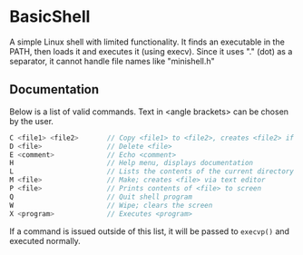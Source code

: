 # BasicShell
 A simple Linux shell with limited functionality.
 It finds an executable in the PATH, then loads
 it  and executes it (using execv). Since it uses
 "." (dot) as a separator, it cannot handle file
 names like "minishell.h"

## Documentation
Below is a list of valid commands. Text in \<angle
brackets> can be chosen by the user.
```rust
C <file1> <file2>       // Copy <file1> to <file2>, creates <file2> if needed
D <file>                // Delete <file>
E <comment>             // Echo <comment>
H                       // Help menu, displays documentation
L                       // Lists the contents of the current directory
M <file>                // Make; creates <file> via text editor
P <file>                // Prints contents of <file> to screen
Q                       // Quit shell program
W                       // Wipe; clears the screen
X <program>             // Executes <program>
```
If a command is issued outside of this list, it
will be passed to `execvp()` and executed normally.
